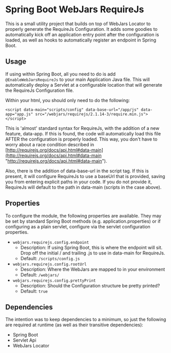 Spring Boot WebJars RequireJs
=============================

This is a small utility project that builds on top of WebJars Locator to properly generate the RequireJs Configuration.  It adds some goodies to automatically kick off an application entry point after the configuration is loaded, as well as hooks to automatically register an endpoint in Spring Boot.

Usage
-----

If using within Spring Boot, all you need to do is add `@EnableWebJarsRequireJs` to your main Application Java file.  This will automatically deploy a Servlet at a configurable location that will generate the RequireJs Configuration file.

Within your html, you should only need to do the following:

	<script data-main="scripts/config" data-base-url="/app/js" data-app="app.js" src="/webjars/requirejs/2.1.14-3/require.min.js"></script>

This is 'almost' standard syntax for RequireJs, with the addition of a new feature, data-app.  If this is found, the code will automatically load this file AFTER the configuration is properly loaded.  This way, you don't have to worry about a race condition described in [http://requirejs.org/docs/api.html#data-main](http://requirejs.org/docs/api.html#data-main "http://requirejs.org/docs/api.html#data-main").

Also, there is the addition of data-base-url in the script tag.  If this is present, it will configure RequireJs to use a baseUrl that is provided, saving you from entering explicit paths in your code.  If you do not provide it, RequireJs will default to the path in data-main (scripts in the case above).

Properties
----------

To configure the module, the following properties are available.  They may be set by standard Spring Boot methods (e.g. application.properties) or if configuring as a plain servlet, configure via the servlet configuration properties.

- `webjars.requirejs.config.endpoint`
	- Description: If using Spring Boot, this is where the endpoint will sit.  Drop off the initial / and trailing .js to use in data-main for RequireJs.
	- Default: `/scripts/config.js`
- `webjars.requirejs.config.rootUrl`
	- Description: Where the WebJars are mapped to in your environment
	- Default: `/webjars/`
- `webjars.requirejs.config.prettyPrint`
	- Description: Should the Configuration structure be pretty printed?
	- Default: `true`

Dependencies
------------

The intention was to keep dependencies to a minimum, so just the following are required at runtime (as well as their transitive dependencies):

- Spring Boot
- Servlet Api
- WebJars Locator